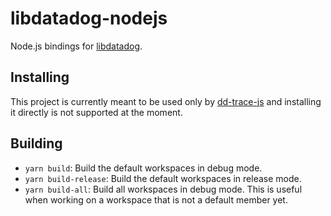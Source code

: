 # libdatadog-nodejs

Node.js bindings for [libdatadog](https://github.com/DataDog/libdatadog).

## Installing

This project is currently meant to be used only by [dd-trace-js](https://github.com/DataDog/dd-trace-js)
and installing it directly is not supported at the moment.

## Building

* `yarn build`: Build the default workspaces in debug mode.
* `yarn build-release`: Build the default workspaces in release mode.
* `yarn build-all`: Build all workspaces in debug mode. This is useful when working on a workspace that is not a default member yet.
